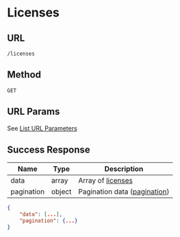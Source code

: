 # Licenses

## URL
`/licenses`

## Method
`GET`

## URL Params
See [List URL Parameters](../../params/list.md)

## Success Response
| Name | Type | Description |
| --- | --- | --- |
| data | array | Array of [licenses](../../response/licenses.md) |
| pagination | object | Pagination data ([pagination](../../response/pagination.md)) |

```json
{
    "data": [...],
    "pagination": {...}
}
```